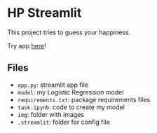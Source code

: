 # HP Streamlit

This project tries to guess your happiness.

Try app [here](https://happiness-prediction.streamlit.app)!

## Files

- `app.py`: streamlit app file
- `model`: my Logistic Regression model
- `requirements.txt`: package requirements files
- `task.ipynb`: code to create my model
- `img`: folder with images
- `.streamlit`: folder for config file
